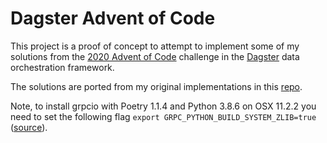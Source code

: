 # Dagster Advent of Code

This project is a proof of concept to attempt to implement some of my solutions from the [2020 Advent of Code](https://adventofcode.com/2020) challenge in the [Dagster](https://docs.dagster.io/) data orchestration framework.

The solutions are ported from my original implementations in this [repo](https://github.com/acviana/advent-of-code-2020/).

Note, to install grpcio with Poetry 1.1.4 and Python 3.8.6 on OSX 11.2.2 you need to set the following flag `export GRPC_PYTHON_BUILD_SYSTEM_ZLIB=true` ([source](https://github.com/grpc/grpc/issues/24677#issuecomment-728721822)).
